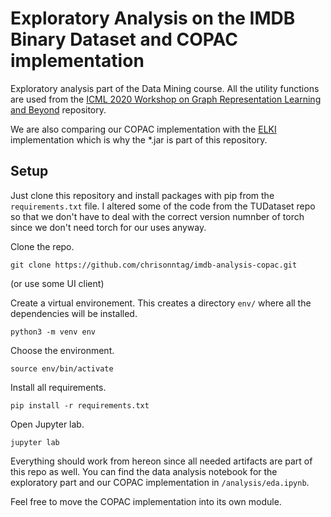 # Exploratory Analysis on the IMDB Binary Dataset and COPAC implementation

Exploratory analysis part of the Data Mining course. All the utility functions are used from the 
[ICML 2020 Workshop on Graph Representation Learning and Beyond](https://github.com/chrsmrrs/tudataset) repository. 

We are also comparing our COPAC implementation with the [ELKI](https://elki-project.github.io) implementation which is 
why the \*.jar is part of this repository. 

## Setup
Just clone this repository and install packages with pip from the ```requirements.txt``` file. I altered some 
of the code from the TUDataset repo so that we don't have to deal with the correct version numnber of torch 
since we don't need torch for our uses anyway. 

Clone the repo.

```
git clone https://github.com/chrisonntag/imdb-analysis-copac.git
```
(or use some UI client)

Create a virtual environement. This creates a directory ```env/``` where all the dependencies will be installed.
```
python3 -m venv env
```

Choose the environment.
```
source env/bin/activate
```

Install all requirements.
```
pip install -r requirements.txt
```

Open Jupyter lab.
```
jupyter lab
```

Everything should work from hereon since all needed artifacts are part of this repo as well. 
You can find the data analysis notebook for the exploratory part and our COPAC implementation 
in ```/analysis/eda.ipynb```. 

Feel free to move the COPAC implementation into its own module. 



